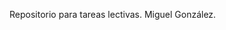 Repositorio para tareas lectivas.
Miguel González.

<!---
miguel-gonzalez-rodriguez/miguel-gonzalez-rodriguez is a ✨ special ✨ repository because its `README.md` (this file) appears on your GitHub profile.
You can click the Preview link to take a look at your changes.
--->

